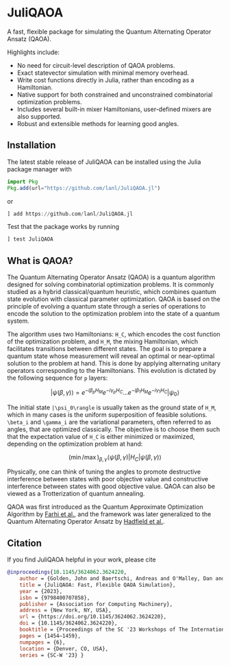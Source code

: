 # JuliQAOA

A fast, flexible package for simulating the Quantum Alternating Operator Ansatz (QAOA).

Highlights include:
- No need for circuit-level description of QAOA problems.
- Exact statevector simulation with minimal memory overhead.
- Write cost functions directly in Julia, rather than encoding as a Hamiltonian.
- Native support for both constrained and unconstrained combinatorial optimization problems.
- Includes several built-in mixer Hamiltonians, user-defined mixers are also supported.
- Robust and extensible methods for learning good angles.

## Installation

The latest stable release of JuliQAOA can be installed using the Julia package manager with

```julia
import Pkg
Pkg.add(url="https://github.com/lanl/JuliQAOA.jl")
```
or 
```julia
] add https://github.com/lanl/JuliQAOA.jl
```

Test that the package works by running

```julia
] test JuliQAOA
```

## What is QAOA?

The Quantum Alternating Operator Ansatz (QAOA) is a quantum algorithm designed for solving 
combinatorial optimization problems. It is commonly studied as a hybrid classical/quantum 
heuristic, which combines quantum state evolution with classical parameter optimization. 
QAOA is based on the principle of evolving a quantum state through a series of operations to 
encode the solution to the optimization problem into the state of a quantum system.

The algorithm uses two Hamiltonians: ``H_C``, which encodes the cost function of the 
optimization problem, and ``H_M``, the mixing Hamiltonian, which facilitates transitions 
between different states. The goal is to prepare a quantum state whose measurement will 
reveal an optimal or near-optimal solution to the problem at hand. This is done by applying 
alternating unitary operators corresponding to the Hamiltonians. This evolution is dictated 
by the following sequence for ``p`` layers:

```math
|\psi(\beta, \gamma)\rangle = e^{-i \beta_p H_M} e^{-i \gamma_p H_C} \dots e^{-i \beta_1 
H_M} e^{-i \gamma_1 H_C} |\psi_0\rangle
```

The initial state ``|\psi_0\rangle`` is usually taken as the ground state of ``H_M``, which 
in many cases is the uniform superposition of feasible solutions. ``\beta_i`` and 
``\gamma_i`` are the variational parameters, often referred to as angles, that are optimized
classically. The objective is to choose them such that the expectation value of ``H_C`` is 
either minimized or maximized, depending on the optimization problem at hand:

```math
(\min/\max)_{\beta,\gamma} \langle\psi(\beta, \gamma)| H_C |\psi(\beta, \gamma)\rangle
```

Physically, one can think of tuning the angles to promote destructive interference between 
states with poor objective value and constructive interference between states with good 
objective value. QAOA can also be viewed as a Trotterization of quantum annealing.

QAOA was first introduced as the Quantum Approximate Optimization Algorithm by 
[Farhi et al.](https://arxiv.org/abs/1411.4028), and the framework was later generalized to 
the Quantum Alternating Operator Ansatz by 
[Hadfield et al.](https://arxiv.org/abs/1709.03489).

## Citation

If you find JuliQAOA helpful in your work, please cite

```bibtex
@inproceedings{10.1145/3624062.3624220, 
    author = {Golden, John and Baertschi, Andreas and O'Malley, Dan and Pelofske, Elijah and Eidenbenz, Stephan}, 
    title = {JuliQAOA: Fast, Flexible QAOA Simulation},
    year = {2023}, 
    isbn = {9798400707858},
    publisher = {Association for Computing Machinery}, 
    address = {New York, NY, USA}, 
    url = {https://doi.org/10.1145/3624062.3624220}, 
    doi = {10.1145/3624062.3624220},
    booktitle = {Proceedings of the SC '23 Workshops of The International Conference on High Performance Computing, Network, Storage, and Analysis}, 
    pages = {1454–1459}, 
    numpages = {6}, 
    location = {Denver, CO, USA}, 
    series = {SC-W '23} }
```
